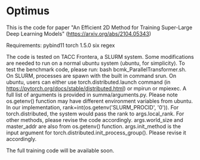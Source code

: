 # Optimus
This is the code for paper "An Efficient 2D Method for Training Super-Large Deep Learning Models" (https://arxiv.org/abs/2104.05343)

Requirements:
pybind11
torch 1.5.0
six
regex

The code is tested on TACC Frontera, a SLURM system. Some modifications are needed to run on a normal ubuntu system (ubuntu, for simplicity).
To test the benchmark code, please run: bash bcmk_ParallelTransformer.sh. On SLURM, processes are spawn with the built in command srun. On ubuntu, users can either use torch.distributed.launch command (in https://pytorch.org/docs/stable/distributed.html) or mpirun or mpiexec.
A full list of arguments is provided in summa/arguments.py. Please note os.getenv() function may have different environment variables from ubuntu. In our implementation, rank=int(os.getenv('SLURM_PROCID', '0')). For torch.distributed, the system would pass the rank to args.local_rank. For other methods, please revise the code accordingly.
args.world_size and master_addr are also from os.getenv() function. args.init_method is the input argument for torch.distributed.init_process_group(). Please revise it accordingly.

The full training code will be available soon.
